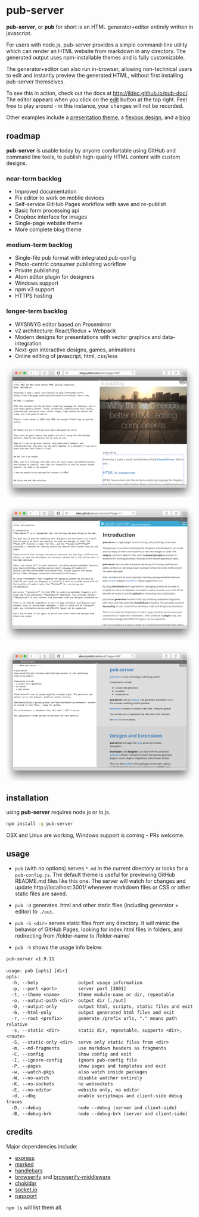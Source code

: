# pub-server

**pub-server**, or **pub** for short is an HTML generator+editor entirely written in javascript.

For users with node.js, pub-server provides a simple command-line utility which can render an HTML website from markdown in any directory. The generated output uses npm-installable themes and is fully customizable.

The generator+editor can also run in-browser, allowing non-technical users to edit and instantly preview the generated HTML, without first installing pub-server themselves.

To see this in action, check out the docs at http://jldec.github.io/pub-doc/. The editor appears when you click on the [edit](http://jldec.github.io/pub-doc/pub/?page=%2F) button at the top right.
Feel free to play around - in this instance, your changes will not be recorded.

Other examples include a [presentation theme](https://github.com/jldec/pub-sample-deck), a [flexbox design](https://github.com/jldec/pub-theme-brief), and a [blog](http://blog.pubblz.com/)

## roadmap

**pub-server** is usable today by anyone comfortable using GitHub and command line tools, to publish high-quality HTML content with custom designs.

### near-term backlog
- Improved documentation
- Fix editor to work on mobile devices
- Self-service GitHub Pages workflow with save and re-publish
- Basic form processing api
- Dropbox interface for images
- Single-page website theme
- More complete blog theme

### medium-term backlog
- Single-file pub format with integrated pub-config
- Photo-centric consumer publishing workflow
- Private publishing
- Atom editor plugin for designers
- Windows support
- npm v3 support
- HTTPS hosting

### longer-term backlog
- WYSIWYG editor based on Prosemirror
- v2 architecture: React/Redux + Webpack
- Modern designs for presentations with vector graphics and data-integration
- Next-gen interactive designs, games, animations
- Online editing of javascript, html, css/less


![](/screenshots/screen1.png)

![](/screenshots/screen.png)

![](/screenshots/screen2.png)

## installation

using **pub-server** requires node.js or io.js.

``` bash
npm install -g pub-server
```

OSX and Linux are working, Windows support is coming - PRs welcome.


## usage

- `pub` (with no options) serves `*.md` in the current directory or looks for a `pub-config.js`. The default theme is useful for previewing GitHub README.md files like this one. The server will watch for changes and update http://localhost:3001/ whenever markdown files or CSS or other static files are saved.

- `pub -O` generates .html and other static files (including generator + editor) to `./out`.

- `pub -S <dir>` serves static files from any directory. It will mimic the behavior of GitHub Pages, looking for index.html files in folders, and redirecting from /folder-name to /folder-name/

- `pub -h` shows the usage info below:

```
pub-server v1.9.11

usage: pub [opts] [dir]
opts:
  -h, --help               output usage information
  -p, --port <port>        server port [3001]
  -t, --theme <name>       theme module-name or dir, repeatable
  -o, --output-path <dir>  output dir [./out]
  -O, --output-only        output html, scripts, static files and exit
  -G, --html-only          output generated html files and exit
  -r, --root <prefix>      generate /prefix urls, "." means path relative
  -s, --static <dir>       static dir, repeatable, supports <dir>,<route>
  -S, --static-only <dir>  serve only static files from <dir>
  -m, --md-fragments       use markdown headers as fragments
  -C, --config             show config and exit
  -I, --ignore-config      ignore pub-config file
  -P, --pages              show pages and templates and exit
  -w, --watch-pkgs         also watch inside packages
  -W, --no-watch           disable watcher entirely
  -K, --no-sockets         no websockets
  -E, --no-editor          website only, no editor
  -d, --dbg                enable scriptmaps and client-side debug traces
  -D, --debug              node --debug (server and client-side)
  -B, --debug-brk          node --debug-brk (server and client-side)
```

## credits

Major dependencies include:

- [express](http://expressjs.com/)
- [marked](https://github.com/chjj/marked)
- [handlebars](http://handlebarsjs.com/)
- [browserify](http://browserify.org/) and [browserify-middleware](https://github.com/ForbesLindesay/browserify-middleware)
- [chokidar](https://www.npmjs.com/package/chokidar)
- [socket.io](http://socket.io/)
- [passport](http://passportjs.org/)

`npm ls` will list them all.

